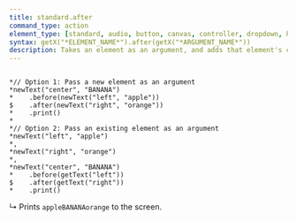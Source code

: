 ```yaml
---
title: standard.after
command_type: action
element_type: [standard, audio, button, canvas, controller, dropdown, html, image, mediarecorder, scale, text, textinput, tooltip, video, voicerecorder, youtube]
syntax: getX("*ELEMENT_NAME*").after(getX("*ARGUMENT_NAME*"))
description: Takes an element as an argument, and adds that element's content to the right of the element that the command is called on.
---
```


<pre><code class="language-diff-javascript diff-highlight">
*// Option 1: Pass a new element as an argument
*newText("center", "BANANA")
*    .before(newText("left", "apple"))
$    .after(newText("right", "orange"))
*    .print()
*
*// Option 2: Pass an existing element as an argument
*newText("left", "apple")
*,
*newText("right", "orange")
*,
*newText("center", "BANANA")
*    .before(getText("left"))
$    .after(getText("right"))
*    .print()
</code></pre>

↳ Prints `appleBANANAorange` to the screen.
